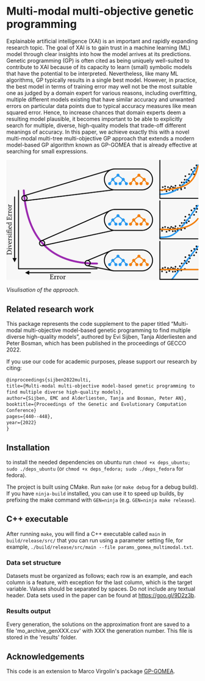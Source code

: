 # Multi-modal multi-objective genetic programming
Explainable artificial intelligence (XAI) is an important and rapidly expanding research topic. The goal of XAI is to gain trust in a machine learning (ML) model through clear insights into how the model arrives at its predictions. Genetic programming (GP) is often cited as being uniquely well-suited to contribute to XAI because of its capacity to learn (small) symbolic models that have the potential to be interpreted. Nevertheless, like many ML algorithms, GP typically results in a single best model. However, in practice, the best model in terms of training error may well not be the most suitable one as judged by a domain expert for various reasons, including overfitting, multiple different models existing that have similar accuracy and unwanted errors on particular data points due to typical accuracy measures like mean squared error. Hence, to increase chances that domain experts deem a resulting model plausible, it becomes important to be able to explicitly search for multiple, diverse, high-quality models that trade-off different meanings of accuracy. In this paper, we achieve exactly this with a novel multi-modal multi-tree multi-objective GP approach that extends a modern model-based GP algorithm known as GP-GOMEA that is already effective at searching for small expressions.

<img alt="eye_catcher" src="overview.jpeg"/>

*Visulisation of the approach.*

## Related research work
This package represents the code supplement to the paper titled “Multi-modal multi-objective model-based genetic programming to find multiple diverse high-quality models”,
authored by Evi Sijben, Tanja Alderliesten and Peter Bosman, which has been published in the proceedings of GECCO 2022.

If you use our code for academic purposes, please support our research by citing:
```
@inproceedings{sijben2022multi,
title={Multi-modal multi-objective model-based genetic programming to find multiple diverse high-quality models},
author={Sijben, EMC and Alderliesten, Tanja and Bosman, Peter AN},
booktitle={Proceedings of the Genetic and Evolutionary Computation Conference}
pages={440--448},
year={2022}
}
```


## Installation
to install the needed dependencies on ubuntu run `chmod +x deps_ubuntu; sudo ./deps_ubuntu` (or `chmod +x deps_fedora; sudo ./deps_fedora` for fedora).

The project is built using CMake. Run `make` (or `make debug` for a debug build). If you have `ninja-build` installed, you can use it to speed up builds, by prefixing the make command with `GEN=ninja` (e.g. `GEN=ninja make release`).

## C++ executable
After running `make`, you will find a C++ executable called `main` in `build/release/src/` that you can run using a parameter setting file, for example, `./build/release/src/main --file params_gomea_multimodal.txt`.

### Data set structure
Datasets must be organized as follows; each row is an example, and each column is a feature, with exception for the last column, which is the target variable. Values should be separated by spaces. Do not include any textual header.
Data sets used in the paper can be found at https://goo.gl/9D2z3b. 

### Results output
Every generation, the solutions on the approximation front are saved to a file 'mo_archive_genXXX.csv' with XXX the generation number. This file is stored in the 'results' folder. 

## Acknowledgements
This code is an extension to Marco Virgolin's package [GP-GOMEA](https://github.com/marcovirgolin/GP-GOMEA).


